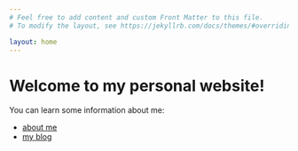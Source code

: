 ```yaml
---
# Feel free to add content and custom Front Matter to this file.
# To modify the layout, see https://jekyllrb.com/docs/themes/#overriding-theme-defaults

layout: home
---
```


# Welcome to my personal website!
You can learn some information about me:
- [about me](about/)
- [my blog](_posts/2025-04-17-welcome-to-jekyll.markdown)
